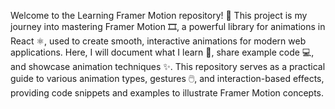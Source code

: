 Welcome to the Learning Framer Motion repository! 🎉 This project is my journey into mastering Framer Motion 🎞️, a powerful library for animations in React ⚛️, used to create smooth, interactive animations for modern web applications. Here, I will document what I learn 📘, share example code 💻, and showcase animation techniques ✨. This repository serves as a practical guide to various animation types, gestures 🖱️, and interaction-based effects, providing code snippets and examples to illustrate Framer Motion concepts.
